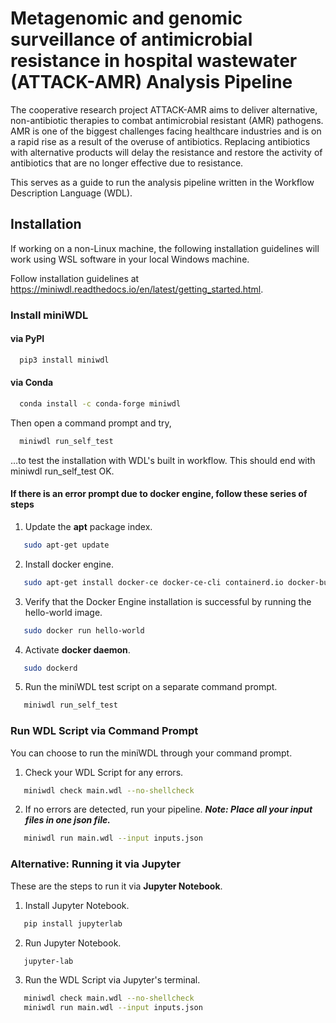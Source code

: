 
# Metagenomic and genomic surveillance of antimicrobial resistance in hospital wastewater (ATTACK-AMR) Analysis Pipeline

The cooperative research project ATTACK-AMR aims to deliver alternative, non-antibiotic therapies to combat antimicrobial resistant (AMR) pathogens. AMR is one of the biggest challenges facing healthcare industries and is on a rapid rise as
a result of the overuse of antibiotics. Replacing antibiotics with alternative products will delay the resistance
and restore the activity of antibiotics that are no longer effective due to resistance.


This serves as a guide to run the analysis pipeline written in the Workflow Description Language (WDL).


## Installation

If working on a non-Linux machine, the following installation guidelines will work using WSL software in your local Windows machine.

Follow installation guidelines at https://miniwdl.readthedocs.io/en/latest/getting_started.html.

### Install miniWDL 

#### via PyPI
```bash
  pip3 install miniwdl
```
#### via Conda
```bash
  conda install -c conda-forge miniwdl
```
Then open a command prompt and try, 
```bash
  miniwdl run_self_test
```
…to test the installation with WDL's built in workflow. This should end with miniwdl run_self_test OK.

#### If there is an error prompt due to docker engine, follow these series of steps

1. Update the **apt** package index.
```bash
   sudo apt-get update
```
2. Install docker engine.
```bash
   sudo apt-get install docker-ce docker-ce-cli containerd.io docker-buildx-plugin docker-compose-plugin
```
3. Verify that the Docker Engine installation is successful by running the hello-world image.
```bash
   sudo docker run hello-world
```
4. Activate **docker daemon**. 
```bash
   sudo dockerd
```
5. Run the miniWDL test script on a separate command prompt.
```bash
   miniwdl run_self_test
```
### Run WDL Script via Command Prompt
You can choose to run the miniWDL through your command prompt.

1. Check your WDL Script for any errors.
```bash
   miniwdl check main.wdl --no-shellcheck
```
2. If no errors are detected, run your pipeline.
***Note: Place all your input files in one json file.***
```bash
   miniwdl run main.wdl --input inputs.json
```

### Alternative: Running it via Jupyter
These are the steps to run it via **Jupyter Notebook**. 

1. Install Jupyter Notebook. 
```bash
   pip install jupyterlab
```
2. Run Jupyter Notebook.
```bash
   jupyter-lab
```
3. Run the WDL Script via Jupyter's terminal. 
```bash
   miniwdl check main.wdl --no-shellcheck
   miniwdl run main.wdl --input inputs.json
```
